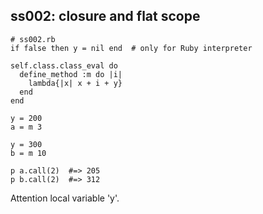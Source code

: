 ss002: closure and flat scope
-----------------------------

	# ss002.rb
	if false then y = nil end  # only for Ruby interpreter
	
	self.class.class_eval do
	  define_method :m do |i|
	    lambda{|x| x + i + y}
	  end
	end
	
	y = 200
	a = m 3
	
	y = 300
	b = m 10
	
	p a.call(2)  #=> 205
	p b.call(2)  #=> 312

Attention local variable 'y'.



